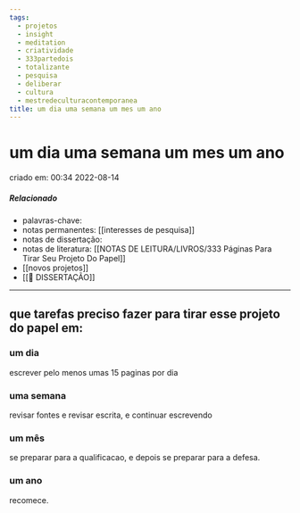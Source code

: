 ```yaml
---
tags:
  - projetos
  - insight
  - meditation
  - criatividade
  - 333partedois
  - totalizante
  - pesquisa
  - deliberar
  - cultura
  - mestredeculturacontemporanea
title: um dia uma semana um mes um ano
---
```

# um dia uma semana um mes um ano
criado em: 00:34 2022-08-14

##### Relacionado
- palavras-chave:   
- notas permanentes: [[interesses de pesquisa]]
- notas de dissertação:
- notas de literatura: [[NOTAS DE LEITURA/LIVROS/333 Páginas Para Tirar Seu Projeto Do Papel]]
- [[novos projetos]]
- [[📕 DISSERTAÇÃO]]

---

## que tarefas preciso fazer para tirar esse projeto do papel em:

### um dia
escrever pelo menos umas 15 paginas por dia
### uma semana
revisar fontes e revisar escrita, e continuar escrevendo
### um mês
se preparar para a qualificacao, e depois se preparar para a defesa.
### um ano
recomece.

